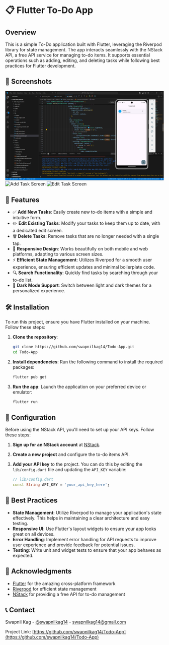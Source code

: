 # 📋 Flutter To-Do App

## Overview

This is a simple To-Do application built with Flutter, leveraging the Riverpod library for state management. The app interacts seamlessly with the NStack API, a free API service for managing to-do items. It supports essential operations such as adding, editing, and deleting tasks while following best practices for Flutter development.

## 📸 Screenshots

![Home Screen](https://raw.githubusercontent.com/swapnilkag14/Todo-App-/refs/heads/main/Todo-App-master/Screenshot%202024-09-18%20211611.png)
![Add Task Screen](https://raw.githubusercontent.com/swapnilkag14/Todo-App-/refs/heads/main/Todo-App-master/Screenshot%202024-09-18%211622.png)
![Edit Task Screen](https://raw.githubusercontent.com/swapnilkag14/Todo-App-/refs/heads/main/Todo-App-master/Screenshot%202024-09-18%211353.png)

## 🚀 Features

- ✅ **Add New Tasks**: Easily create new to-do items with a simple and intuitive form.
- ✏️ **Edit Existing Tasks**: Modify your tasks to keep them up to date, with a dedicated edit screen.
- 🗑️ **Delete Tasks**: Remove tasks that are no longer needed with a single tap.
- 📱 **Responsive Design**: Works beautifully on both mobile and web platforms, adapting to various screen sizes.
- ⚡ **Efficient State Management**: Utilizes Riverpod for a smooth user experience, ensuring efficient updates and minimal boilerplate code.
- 🔍 **Search Functionality**: Quickly find tasks by searching through your to-do list.
- 🌙 **Dark Mode Support**: Switch between light and dark themes for a personalized experience.

## 🛠️ Installation

To run this project, ensure you have Flutter installed on your machine. Follow these steps:

1. **Clone the repository**:
   ```bash
   git clone https://github.com/swapnilkag14/Todo-App.git
   cd Todo-App
   ```

2. **Install dependencies**: Run the following command to install the required packages:
   ```bash
   flutter pub get
   ```

3. **Run the app**: Launch the application on your preferred device or emulator:
   ```bash
   flutter run
   ```

## 🔧 Configuration

Before using the NStack API, you'll need to set up your API keys. Follow these steps:

1. **Sign up for an NStack account** at [NStack](https://nstack.com).
2. **Create a new project** and configure the to-do items API.
3. **Add your API key** to the project. You can do this by editing the `lib/config.dart` file and updating the `API_KEY` variable:

   ```dart
   // lib/config.dart
   const String API_KEY = 'your_api_key_here';
   ```

## 🌟 Best Practices

- **State Management**: Utilize Riverpod to manage your application's state effectively. This helps in maintaining a clear architecture and easy testing.
- **Responsive UI**: Use Flutter's layout widgets to ensure your app looks great on all devices.
- **Error Handling**: Implement error handling for API requests to improve user experience and provide feedback for potential issues.
- **Testing**: Write unit and widget tests to ensure that your app behaves as expected.

 

 

## 🙏 Acknowledgments

- [Flutter](https://flutter.dev) for the amazing cross-platform framework
- [Riverpod](https://riverpod.dev) for efficient state management
- [NStack](https://nstack.com) for providing a free API for to-do management

## 📞 Contact

Swapnil Kag - [@swapnilkag14](https://twitter.com/swapnilkag14) - swapnilkag14@gmail.com

Project Link: [https://github.com/swapnilkag14/Todo-App](https://github.com/swapnilkag14/Todo-App)
